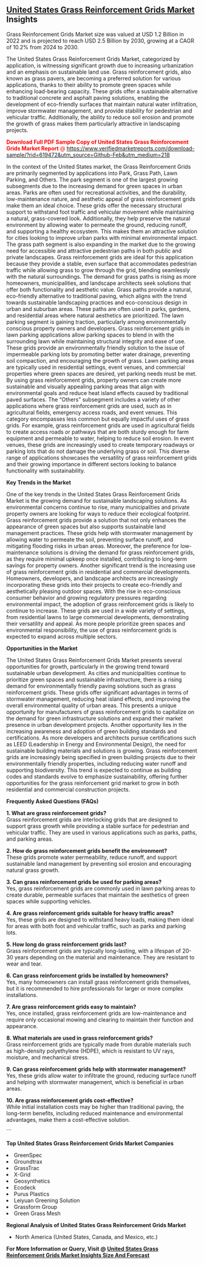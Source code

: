 <h2><a href="https://www.verifiedmarketreports.com/download-sample/?rid=619472&amp;utm_source=Github-Feb&amp;utm_medium=218" target="_blank">United States Grass Reinforcement Grids Market</a> Insights</h2><p>Grass Reinforcement Grids Market size was valued at USD 1.2 Billion in 2022 and is projected to reach USD 2.5 Billion by 2030, growing at a CAGR of 10.2% from 2024 to 2030.</p><p> <p>The United States Grass Reinforcement Grids Market, categorized by application, is witnessing significant growth due to increasing urbanization and an emphasis on sustainable land use. Grass reinforcement grids, also known as grass pavers, are becoming a preferred solution for various applications, thanks to their ability to promote green spaces while enhancing load-bearing capacity. These grids offer a sustainable alternative to traditional concrete and asphalt paving solutions, enabling the development of eco-friendly surfaces that maintain natural water infiltration, improve stormwater management, and provide stability for pedestrian and vehicular traffic. Additionally, the ability to reduce soil erosion and promote the growth of grass makes them particularly attractive in landscaping projects. <p><span class=""><span style="color: #ff0000;"><strong>Download Full PDF Sample Copy of United States Grass Reinforcement Grids Market Report</strong> @ </span><a href="https://www.verifiedmarketreports.com/download-sample/?rid=619472&amp;utm_source=Github-Feb&amp;utm_medium=218" target="_blank">https://www.verifiedmarketreports.com/download-sample/?rid=619472&amp;utm_source=Github-Feb&amp;utm_medium=218</a></span></p></p> <p>In the context of the United States market, the Grass Reinforcement Grids are primarily segmented by applications into Park, Grass Path, Lawn Parking, and Others. The park segment is one of the largest growing subsegments due to the increasing demand for green spaces in urban areas. Parks are often used for recreational activities, and the durability, low-maintenance nature, and aesthetic appeal of grass reinforcement grids make them an ideal choice. These grids offer the necessary structural support to withstand foot traffic and vehicular movement while maintaining a natural, grass-covered look. Additionally, they help preserve the natural environment by allowing water to permeate the ground, reducing runoff, and supporting a healthy ecosystem. This makes them an attractive solution for cities looking to improve urban parks with minimal environmental impact. The grass path segment is also expanding in the market due to the growing need for accessible and attractive pedestrian paths in both public and private landscapes. Grass reinforcement grids are ideal for this application because they provide a stable, even surface that accommodates pedestrian traffic while allowing grass to grow through the grid, blending seamlessly with the natural surroundings. The demand for grass paths is rising as more homeowners, municipalities, and landscape architects seek solutions that offer both functionality and aesthetic value. Grass paths provide a natural, eco-friendly alternative to traditional paving, which aligns with the trend towards sustainable landscaping practices and eco-conscious design in urban and suburban areas. These paths are often used in parks, gardens, and residential areas where natural aesthetics are prioritized. The lawn parking segment is gaining traction, particularly among environmentally conscious property owners and developers. Grass reinforcement grids in lawn parking applications allow parking spaces to blend in with the surrounding lawn while maintaining structural integrity and ease of use. These grids provide an environmentally friendly solution to the issue of impermeable parking lots by promoting better water drainage, preventing soil compaction, and encouraging the growth of grass. Lawn parking areas are typically used in residential settings, event venues, and commercial properties where green spaces are desired, yet parking needs must be met. By using grass reinforcement grids, property owners can create more sustainable and visually appealing parking areas that align with environmental goals and reduce heat island effects caused by traditional paved surfaces. The “Others” subsegment includes a variety of other applications where grass reinforcement grids are used, such as in agricultural fields, emergency access roads, and event venues. This category encompasses less common but equally impactful uses of grass grids. For example, grass reinforcement grids are used in agricultural fields to create access roads or pathways that are both sturdy enough for farm equipment and permeable to water, helping to reduce soil erosion. In event venues, these grids are increasingly used to create temporary roadways or parking lots that do not damage the underlying grass or soil. This diverse range of applications showcases the versatility of grass reinforcement grids and their growing importance in different sectors looking to balance functionality with sustainability. <p><strong>Key Trends in the Market</strong></p> <p>One of the key trends in the United States Grass Reinforcement Grids Market is the growing demand for sustainable landscaping solutions. As environmental concerns continue to rise, many municipalities and private property owners are looking for ways to reduce their ecological footprint. Grass reinforcement grids provide a solution that not only enhances the appearance of green spaces but also supports sustainable land management practices. These grids help with stormwater management by allowing water to permeate the soil, preventing surface runoff, and mitigating flooding risks in urban areas. Moreover, the preference for low-maintenance solutions is driving the demand for grass reinforcement grids, as they require minimal upkeep once installed, contributing to long-term savings for property owners. Another significant trend is the increasing use of grass reinforcement grids in residential and commercial developments. Homeowners, developers, and landscape architects are increasingly incorporating these grids into their projects to create eco-friendly and aesthetically pleasing outdoor spaces. With the rise in eco-conscious consumer behavior and growing regulatory pressures regarding environmental impact, the adoption of grass reinforcement grids is likely to continue to increase. These grids are used in a wide variety of settings, from residential lawns to large commercial developments, demonstrating their versatility and appeal. As more people prioritize green spaces and environmental responsibility, the use of grass reinforcement grids is expected to expand across multiple sectors. <p><strong>Opportunities in the Market</strong></p> <p>The United States Grass Reinforcement Grids Market presents several opportunities for growth, particularly in the growing trend toward sustainable urban development. As cities and municipalities continue to prioritize green spaces and sustainable infrastructure, there is a rising demand for environmentally friendly paving solutions such as grass reinforcement grids. These grids offer significant advantages in terms of stormwater management, reducing heat island effects, and improving the overall environmental quality of urban areas. This presents a unique opportunity for manufacturers of grass reinforcement grids to capitalize on the demand for green infrastructure solutions and expand their market presence in urban development projects. Another opportunity lies in the increasing awareness and adoption of green building standards and certifications. As more developers and architects pursue certifications such as LEED (Leadership in Energy and Environmental Design), the need for sustainable building materials and solutions is growing. Grass reinforcement grids are increasingly being specified in green building projects due to their environmentally friendly properties, including reducing water runoff and supporting biodiversity. This trend is expected to continue as building codes and standards evolve to emphasize sustainability, offering further opportunities for the grass reinforcement grid market to grow in both residential and commercial construction projects. <p><strong>Frequently Asked Questions (FAQs)</strong></p> <p><strong>1. What are grass reinforcement grids?</strong><br>Grass reinforcement grids are interlocking grids that are designed to support grass growth while providing a stable surface for pedestrian and vehicular traffic. They are used in various applications such as parks, paths, and parking areas.</p> <p><strong>2. How do grass reinforcement grids benefit the environment?</strong><br>These grids promote water permeability, reduce runoff, and support sustainable land management by preventing soil erosion and encouraging natural grass growth.</p> <p><strong>3. Can grass reinforcement grids be used for parking areas?</strong><br>Yes, grass reinforcement grids are commonly used in lawn parking areas to create durable, permeable surfaces that maintain the aesthetics of green spaces while supporting vehicles.</p> <p><strong>4. Are grass reinforcement grids suitable for heavy traffic areas?</strong><br>Yes, these grids are designed to withstand heavy loads, making them ideal for areas with both foot and vehicular traffic, such as parks and parking lots.</p> <p><strong>5. How long do grass reinforcement grids last?</strong><br>Grass reinforcement grids are typically long-lasting, with a lifespan of 20-30 years depending on the material and maintenance. They are resistant to wear and tear.</p> <p><strong>6. Can grass reinforcement grids be installed by homeowners?</strong><br>Yes, many homeowners can install grass reinforcement grids themselves, but it is recommended to hire professionals for larger or more complex installations.</p> <p><strong>7. Are grass reinforcement grids easy to maintain?</strong><br>Yes, once installed, grass reinforcement grids are low-maintenance and require only occasional mowing and clearing to maintain their function and appearance.</p> <p><strong>8. What materials are used in grass reinforcement grids?</strong><br>Grass reinforcement grids are typically made from durable materials such as high-density polyethylene (HDPE), which is resistant to UV rays, moisture, and mechanical stress.</p> <p><strong>9. Can grass reinforcement grids help with stormwater management?</strong><br>Yes, these grids allow water to infiltrate the ground, reducing surface runoff and helping with stormwater management, which is beneficial in urban areas.</p> <p><strong>10. Are grass reinforcement grids cost-effective?</strong><br>While initial installation costs may be higher than traditional paving, the long-term benefits, including reduced maintenance and environmental advantages, make them a cost-effective solution.</p> ```</p><p><strong>Top United States Grass Reinforcement Grids Market Companies</strong></p><div data-test-id=""><p><li>GreenSpec</li><li> Groundtrax</li><li> GrassTrac</li><li> X-Grid</li><li> Geosynthetics</li><li> Ecodeck</li><li> Purus Plastics</li><li> Leiyuan Greening Solution</li><li> Grassform Group</li><li> Green Grass Mesh</li></p><div><strong>Regional Analysis of&nbsp;United States Grass Reinforcement Grids Market</strong></div><ul><li dir="ltr"><p dir="ltr">North America&nbsp;(United States, Canada, and Mexico, etc.)</p></li></ul><p><strong>For More Information or Query, Visit @&nbsp;</strong><strong><a href="https://www.verifiedmarketreports.com/product/grass-reinforcement-grids-market/?utm_source=Github-Feb&amp;utm_medium=218" target="_blank">United States Grass Reinforcement Grids Market Insights Size And Forecast</a></strong></p></div>
